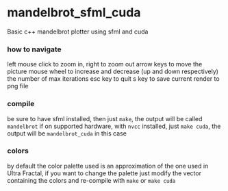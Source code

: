 # mandelbrot_sfml_cuda

Basic c++ mandelbrot plotter using sfml and cuda

### how to navigate
left mouse click to zoom in, right to zoom out
arrow keys to move the picture
mouse wheel to increase and decrease (up and down respectively) the number of max iterations
esc key to quit
s key to save current render to png file

### compile
be sure to have sfml installed, then just `make`, the output will be called `mandelbrot`
if on supported hardware, with `nvcc` installed, just `make cuda`, the output will be `mandelbrot_cuda` in this case

### colors
by default the color palette used is an approximation of the one used in Ultra Fractal, if you want to change the palette just modify the vector containing the colors and re-compile with `make` or `make cuda`